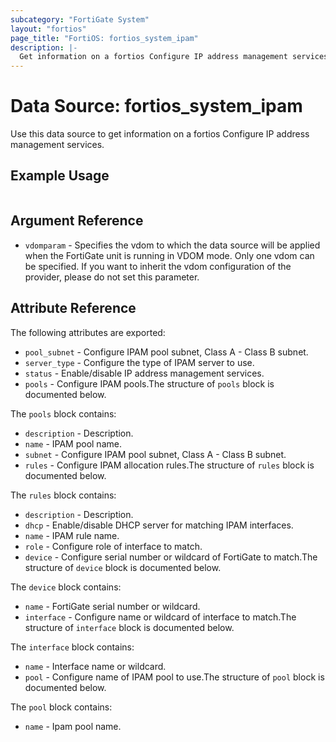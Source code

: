 ```yaml
---
subcategory: "FortiGate System"
layout: "fortios"
page_title: "FortiOS: fortios_system_ipam"
description: |-
  Get information on a fortios Configure IP address management services.
---
```


# Data Source: fortios_system_ipam
Use this data source to get information on a fortios Configure IP address management services.


## Example Usage

```hcl

```

## Argument Reference

* `vdomparam` - Specifies the vdom to which the data source will be applied when the FortiGate unit is running in VDOM mode. Only one vdom can be specified. If you want to inherit the vdom configuration of the provider, please do not set this parameter.

## Attribute Reference

The following attributes are exported:

* `pool_subnet` - Configure IPAM pool subnet, Class A - Class B subnet.
* `server_type` - Configure the type of IPAM server to use.
* `status` - Enable/disable IP address management services.
* `pools` - Configure IPAM pools.The structure of `pools` block is documented below.

The `pools` block contains:

* `description` - Description.
* `name` - IPAM pool name.
* `subnet` - Configure IPAM pool subnet, Class A - Class B subnet.
* `rules` - Configure IPAM allocation rules.The structure of `rules` block is documented below.

The `rules` block contains:

* `description` - Description.
* `dhcp` - Enable/disable DHCP server for matching IPAM interfaces.
* `name` - IPAM rule name.
* `role` - Configure role of interface to match.
* `device` - Configure serial number or wildcard of FortiGate to match.The structure of `device` block is documented below.

The `device` block contains:

* `name` - FortiGate serial number or wildcard.
* `interface` - Configure name or wildcard of interface to match.The structure of `interface` block is documented below.

The `interface` block contains:

* `name` - Interface name or wildcard.
* `pool` - Configure name of IPAM pool to use.The structure of `pool` block is documented below.

The `pool` block contains:

* `name` - Ipam pool name.
